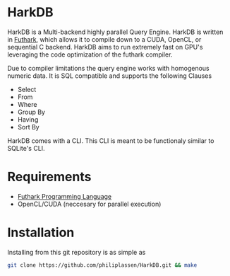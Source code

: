 # HarkDB


HarkDB is a Multi-backend highly parallel Query Engine. HarkDB is written in [Futhark](https://github.com/diku-dk/futhark), 
which allows it to compile down to a CUDA, OpenCL, or sequential C backend. 
HarkDB aims to run extremely fast on GPU's leveraging the code optimization of the futhark compiler.

Due to compiler limitations the query engine works with homogenous numeric data. It is SQL compatible and supports
the following Clauses
- Select
- From 
- Where
- Group By
- Having
- Sort By

HarkDB comes with a CLI. This CLI is meant to be functionaly similar to SQLite's CLI. 

# Requirements

- [Futhark Programming Language](https://github.com/diku-dk/futhark) 
- OpenCL/CUDA (neccesary for parallel execution)


# Installation

Installing from this git repository is as simple as
```bash
git clone https://github.com/philiplassen/HarkDB.git && make
```
